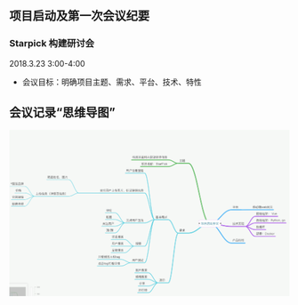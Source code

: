 ## 项目启动及第一次会议纪要

### Starpick 构建研讨会

2018.3.23 3:00-4:00

* 会议目标：明确项目主题、需求、平台、技术、特性

## 会议记录“思维导图”

![starpick](../image/starpick.png)
